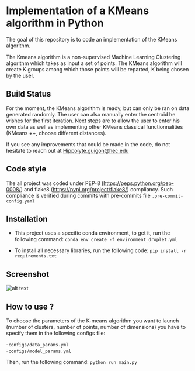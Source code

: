 # Implementation of a KMeans algorithm in Python 

The goal of this repository is to code an implementation of the KMeans algorithm. 

The Kmeans algorithm is a non-supervised Machine Learning Clustering algorithm 
which takes as input a set of points. The KMeans algorithm will create K groups 
among which those points will be reparted, K being chosen by the user.

## Build Status

For the moment, the KMeans algorithm is ready, but can only be ran on data generated randomly. 
The user can also manually enter the centroid he wishes for the first iteration.
Next steps are to allow the user to enter his own data as well as implementing other KMeans 
classical functionnalities (KMeans ++, choose different distances).

If you see any improvements that could be made in the code, do not hesitate to reach out at 
Hippolyte.guigon@hec.edu

## Code style 

The all project was coded under PEP-8 (https://peps.python.org/pep-0008/) and flake8 (https://pypi.org/project/flake8/) compliancy. Such compliance is verified during commits with pre-commits file ```.pre-commit-config.yaml```

## Installation

- This project uses a specific conda environment, to get it, run the following command: 
```conda env create -f environment_droplet.yml```
 
- To install all necessary libraries, run the following code: ```pip install -r requirements.txt```

## Screenshot 

![alt text](https://github.com/HippolyteGuigon/Kmeans_Implementation/blob/main/ressources/K_means.png)

## How to use ? 

To choose the parameters of the K-means algorithm you want to launch (number of clusters, 
number of points, number of dimensions) you have to specify them in the following configs file:  

  -```configs/data_params.yml```  
  -```configs/model_params.yml```

Then, run the following command: ```python run main.py```